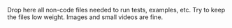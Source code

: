 Drop here all non-code files needed to run tests, examples, etc. Try to 
keep the files low weight. Images and small videos are fine.
